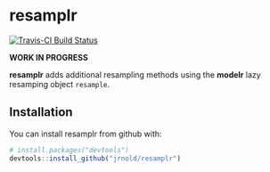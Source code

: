 # resamplr

[![Travis-CI Build Status](https://travis-ci.org/jrnold/resamplr.svg?branch=master)](https://travis-ci.org/jrnold/resamplr)

**WORK IN PROGRESS**

**resamplr** adds additional resampling methods using the **modelr** lazy resamping object `resample`.

## Installation

You can install resamplr from github with:

``` r
# install.packages("devtools")
devtools::install_github("jrnold/resamplr")
```

